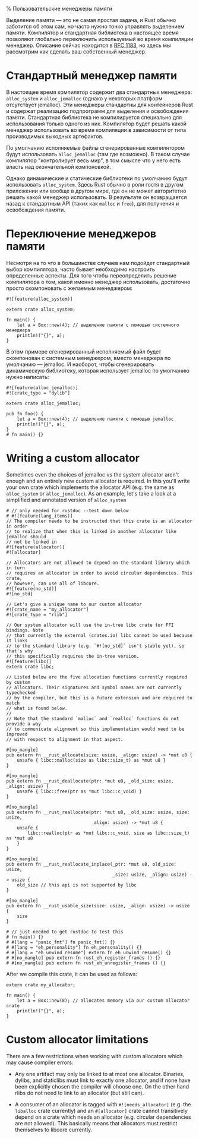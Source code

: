% Пользовательские менеджеры памяти

Выделение памяти — это не самая простая задача, и Rust обычно заботится об этом
сам, но часто нужно тонко управлять выделением памяти. Компилятор и стандартная
библиотека в настоящее время позволяют глобально переключить используемый
во время компиляции менеджер. Описание сейчас находится в [RFC 1183][rfc], но
здесь мы рассмотрим как сделать ваш собственный менеджер.

[rfc]: https://github.com/rust-lang/rfcs/blob/master/text/1183-swap-out-jemalloc.md

# Стандартный менеджер памяти

В настоящее время компилятор содержит два стандартных менеджера: `alloc_system`
и `alloc_jemalloc` (однако у некоторых платформ отсутствует jemalloc).
Эти менеджеры стандартны для контейнеров Rust и содержат реализацию подпрограмм
для выделения и освобождения памяти. Стандартная библиотека не компилируется
специально для использования только одного из них. Компилятор будет решать какой
менеджер использовать во время компиляции в зависимости от типа производимых
выходных артефактов.

По умолчанию исполняемые файлы сгенерированные компилятором будут использовать
`alloc_jemalloc` (там где возможно). В таком случае компилятор "контролирует
весь мир", в том смысле что у него есть власть над окончательной компоновкой.

Однако динамические и статические библиотеки по умолчанию будут использовать
`alloc_system`. Здесь Rust обычно в роли гостя в другом приложении или вообще в
другом мире, где он не может авторитетно решать какой менеджер использовать.
В результате он возвращается назад к стандартным API (таких как `malloc` и
`free`), для получения и освобождения памяти.

# Переключение менеджеров памяти

Несмотря на то что в большинстве случаев нам подойдет стандартный выбор
компилятора, часто бывает необходимо настроить определенные аспекты. Для того
чтобы переопределить решение компилятора о том, какой именно менеджер
использовать, достаточно просто скомпоновать с желаемым менеджером:

```rust,no_run
#![feature(alloc_system)]

extern crate alloc_system;

fn main() {
    let a = Box::new(4); // выделение памяти с помощью системного менеджера
    println!("{}", a);
}
```

В этом примере сгенерированный исполняемый файл будет скомпонован с системным
менеджером, вместо менеджера по умолчанию — jemalloc. И наоборот, чтобы
сгенерировать динамическую библиотеку, которая использует jemalloc по умолчанию
нужно написать:

```rust,ignore
#![feature(alloc_jemalloc)]
#![crate_type = "dylib"]

extern crate alloc_jemalloc;

pub fn foo() {
    let a = Box::new(4); // выделение памяти с помощью jemalloc
    println!("{}", a);
}
# fn main() {}
```

# Writing a custom allocator

Sometimes even the choices of jemalloc vs the system allocator aren't enough and
an entirely new custom allocator is required. In this you'll write your own
crate which implements the allocator API (e.g. the same as `alloc_system` or
`alloc_jemalloc`). As an example, let's take a look at a simplified and
annotated version of `alloc_system`

```rust,no_run
# // only needed for rustdoc --test down below
# #![feature(lang_items)]
// The compiler needs to be instructed that this crate is an allocator in order
// to realize that when this is linked in another allocator like jemalloc should
// not be linked in
#![feature(allocator)]
#![allocator]

// Allocators are not allowed to depend on the standard library which in turn
// requires an allocator in order to avoid circular dependencies. This crate,
// however, can use all of libcore.
#![feature(no_std)]
#![no_std]

// Let's give a unique name to our custom allocator
#![crate_name = "my_allocator"]
#![crate_type = "rlib"]

// Our system allocator will use the in-tree libc crate for FFI bindings. Note
// that currently the external (crates.io) libc cannot be used because it links
// to the standard library (e.g. `#![no_std]` isn't stable yet), so that's why
// this specifically requires the in-tree version.
#![feature(libc)]
extern crate libc;

// Listed below are the five allocation functions currently required by custom
// allocators. Their signatures and symbol names are not currently typechecked
// by the compiler, but this is a future extension and are required to match
// what is found below.
//
// Note that the standard `malloc` and `realloc` functions do not provide a way
// to communicate alignment so this implementation would need to be improved
// with respect to alignment in that aspect.

#[no_mangle]
pub extern fn __rust_allocate(size: usize, _align: usize) -> *mut u8 {
    unsafe { libc::malloc(size as libc::size_t) as *mut u8 }
}

#[no_mangle]
pub extern fn __rust_deallocate(ptr: *mut u8, _old_size: usize, _align: usize) {
    unsafe { libc::free(ptr as *mut libc::c_void) }
}

#[no_mangle]
pub extern fn __rust_reallocate(ptr: *mut u8, _old_size: usize, size: usize,
                                _align: usize) -> *mut u8 {
    unsafe {
        libc::realloc(ptr as *mut libc::c_void, size as libc::size_t) as *mut u8
    }
}

#[no_mangle]
pub extern fn __rust_reallocate_inplace(_ptr: *mut u8, old_size: usize,
                                        _size: usize, _align: usize) -> usize {
    old_size // this api is not supported by libc
}

#[no_mangle]
pub extern fn __rust_usable_size(size: usize, _align: usize) -> usize {
    size
}

# // just needed to get rustdoc to test this
# fn main() {}
# #[lang = "panic_fmt"] fn panic_fmt() {}
# #[lang = "eh_personality"] fn eh_personality() {}
# #[lang = "eh_unwind_resume"] extern fn eh_unwind_resume() {}
# #[no_mangle] pub extern fn rust_eh_register_frames () {}
# #[no_mangle] pub extern fn rust_eh_unregister_frames () {}
```

After we compile this crate, it can be used as follows:

```rust,ignore
extern crate my_allocator;

fn main() {
    let a = Box::new(8); // allocates memory via our custom allocator crate
    println!("{}", a);
}
```

# Custom allocator limitations

There are a few restrictions when working with custom allocators which may cause
compiler errors:

* Any one artifact may only be linked to at most one allocator. Binaries,
  dylibs, and staticlibs must link to exactly one allocator, and if none have
  been explicitly chosen the compiler will choose one. On the other hand rlibs
  do not need to link to an allocator (but still can).

* A consumer of an allocator is tagged with `#![needs_allocator]` (e.g. the
  `liballoc` crate currently) and an `#[allocator]` crate cannot transitively
  depend on a crate which needs an allocator (e.g. circular dependencies are not
  allowed). This basically means that allocators must restrict themselves to
  libcore currently.
